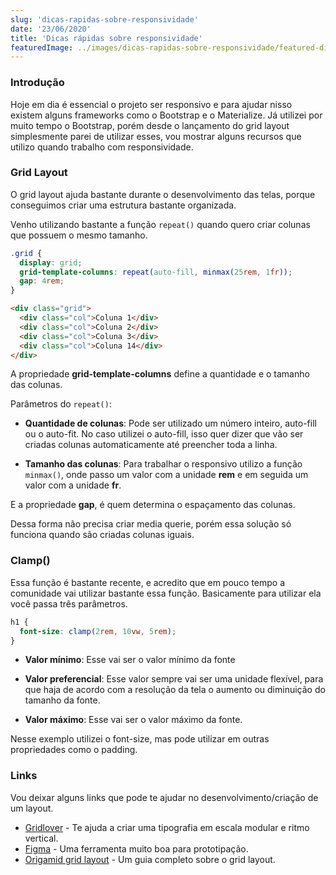 ```yaml
---
slug: 'dicas-rapidas-sobre-responsividade'
date: '23/06/2020'
title: 'Dicas rápidas sobre responsividade'
featuredImage: ../images/dicas-rapidas-sobre-responsividade/featured-dicas-responsividade.jpg
---
```


### Introdução

Hoje em dia é essencial o projeto ser responsivo e para ajudar nisso existem alguns frameworks como o Bootstrap e o Materialize. Já utilizei por muito tempo o Bootstrap, porém desde o lançamento do grid layout simplesmente parei de utilizar esses, vou mostrar alguns recursos que utilizo quando trabalho com responsividade.

### Grid Layout

O grid layout ajuda bastante durante o desenvolvimento das telas, porque conseguimos criar uma estrutura bastante organizada.

Venho utilizando bastante a função `repeat()` quando quero criar colunas que possuem o mesmo tamanho.

```css
.grid {
  display: grid;
  grid-template-columns: repeat(auto-fill, minmax(25rem, 1fr));
  gap: 4rem;
}
```

```html
<div class="grid">
  <div class="col">Coluna 1</div>
  <div class="col">Coluna 2</div>
  <div class="col">Coluna 3</div>
  <div class="col">Coluna 14</div>
</div>
```

A propriedade **grid-template-columns** define a quantidade e o tamanho das colunas.

Parâmetros do `repeat()`:

- **Quantidade de colunas**: Pode ser utilizado um número inteiro, auto-fill ou o auto-fit. No caso utilizei o auto-fill, isso quer dizer que vão ser criadas colunas automaticamente até preencher toda a linha.

- **Tamanho das colunas**: Para trabalhar o responsivo utilizo a função `minmax()`, onde passo um valor com a unidade **rem** e em seguida um valor com a unidade **fr**.

E a propriedade **gap**, é quem determina o espaçamento das colunas.

Dessa forma não precisa criar media querie, porém essa solução só funciona quando são criadas colunas iguais.

### Clamp()

Essa função é bastante recente, e acredito que em pouco tempo a comunidade vai utilizar bastante essa função. Basicamente para utilizar ela você passa três parâmetros.

```css
h1 {
  font-size: clamp(2rem, 10vw, 5rem);
}
```

- **Valor mínimo**: Esse vai ser o valor mínimo da fonte

- **Valor preferencial**: Esse valor sempre vai ser uma unidade flexível, para que haja de acordo com a resolução da tela o aumento ou diminuição do tamanho da fonte.

- **Valor máximo**: Esse vai ser o valor máximo da fonte.

Nesse exemplo utilizei o font-size, mas pode utilizar em outras propriedades como o padding.

### Links

Vou deixar alguns links que pode te ajudar no desenvolvimento/criação de um layout.

- [Gridlover](https://www.gridlover.net/) - Te ajuda a criar uma tipografia em escala modular e ritmo vertical.
- [Figma](https://www.figma.com/) - Uma ferramenta muito boa para prototipação.
- [Origamid grid layout](https://www.origamid.com/projetos/css-grid-layout-guia-completo/) - Um guia completo sobre o grid layout.
